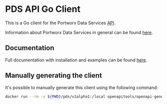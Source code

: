 # PDS API Go Client

This is a Go client for the Portworx Data Services [API](https://prod.pds.portworx.com/swagger/index.html).

Information about Portworx Data Services in general can be found [here](https://portworx.com/products/portworx-data-services/).

## Documentation

Full documentation with installation and examples can be found [here](https://github.com/portworx/pds-api-go-client/blob/master/pds/v1alpha1/README.md).

## Manually generating the client

It's possible to manually generate this client using the following command:

```bash
docker run --rm -v ${PWD}/pds/v1alpha1:/local openapitools/openapi-generator-cli generate -i /local/api/swagger.json -g go -o /local/pds/v1alpha1 --package-name pds
```

